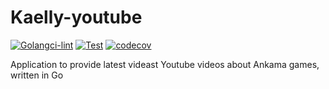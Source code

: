 # Kaelly-youtube

[![Golangci-lint](https://github.com/kaellybot/kaelly-youtube/actions/workflows/golangci-lint.yml/badge.svg)](https://github.com/kaellybot/kaelly-youtube/actions/workflows/golangci-lint.yml)
[![Test](https://github.com/kaellybot/kaelly-youtube/actions/workflows/test.yml/badge.svg)](https://github.com/kaellybot/kaelly-youtube/actions/workflows/test.yml)
[![codecov](https://codecov.io/gh/kaellybot/kaelly-youtube/branch/main/graph/badge.svg)](https://codecov.io/gh/kaellybot/kaelly-youtube) 


Application to provide latest videast Youtube videos about Ankama games, written in Go
